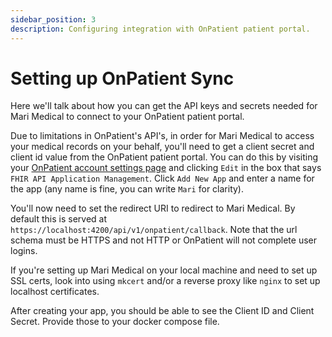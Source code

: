 ```yaml
---
sidebar_position: 3
description: Configuring integration with OnPatient patient portal.
---
```


# Setting up OnPatient Sync

Here we'll talk about how you can get the API keys and secrets needed for Mari Medical to connect to your OnPatient patient portal.

Due to limitations in OnPatient's API's, in order for Mari Medical to access your medical records on your behalf, you'll need to get a client secret and client id value from the OnPatient patient portal. You can do this by visiting your [OnPatient account settings page](https://www.onpatient.com/account/settings/) and clicking `Edit` in the box that says `FHIR API Application Management`. Click `Add New App` and enter a name for the app (any name is fine, you can write `Mari` for clarity).

You'll now need to set the redirect URI to redirect to Mari Medical. By default this is served at `https://localhost:4200/api/v1/onpatient/callback`. Note that the url schema must be HTTPS and not HTTP or OnPatient will not complete user logins.

If you're setting up Mari Medical on your local machine and need to set up SSL certs, look into using `mkcert` and/or a reverse proxy like `nginx` to set up localhost certificates.

After creating your app, you should be able to see the Client ID and Client Secret. Provide those to your docker compose file.
